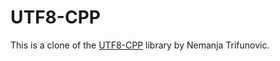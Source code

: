# UTF8-CPP

This is a clone of the [UTF8-CPP](http://utfcpp.sourceforge.net/) library by Nemanja Trifunovic.

